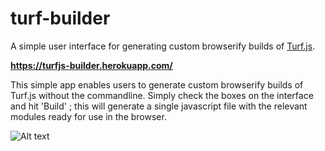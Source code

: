 # turf-builder
A simple user interface for generating custom browserify builds of [Turf.js](https://github.com/Turfjs/turf).

**https://turfjs-builder.herokuapp.com/**

This simple app enables users to generate custom browserify builds of Turf.js without the commandline.
Simply check the boxes on the interface and hit 'Build' ; this will generate a single javascript file with the relevant modules ready for use in the browser.

![Alt text](https://www.dropbox.com/s/1o9weirh3ncdla9/TurfBuilder.jpg?dl=1 "Turf-Builder")

